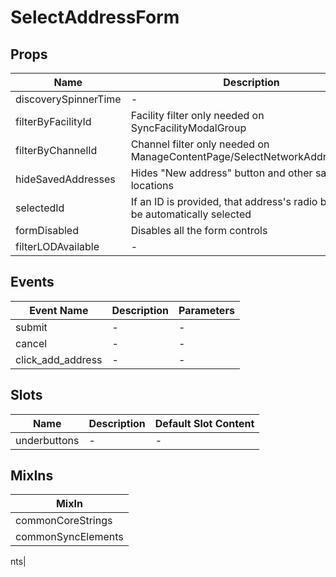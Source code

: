 # SelectAddressForm

## Props

<!-- @vuese:SelectAddressForm:props:start -->
|Name|Description|Type|Required|Default|
|---|---|---|---|---|
|discoverySpinnerTime|-|`Number`|`false`|2500|
|filterByFacilityId|Facility filter only needed on SyncFacilityModalGroup|`String`|`false`|null|
|filterByChannelId|Channel filter only needed on ManageContentPage/SelectNetworkAddressModal|`String`|`false`|null|
|hideSavedAddresses|Hides "New address" button and other saved locations|`Boolean`|`false`|false|
|selectedId|If an ID is provided, that address's radio button will be automatically selected|`String`|`false`|null|
|formDisabled|Disables all the form controls|`Boolean`|`false`|false|
|filterLODAvailable|-|`Boolean`|`false`|false|

<!-- @vuese:SelectAddressForm:props:end -->


## Events

<!-- @vuese:SelectAddressForm:events:start -->
|Event Name|Description|Parameters|
|---|---|---|
|submit|-|-|
|cancel|-|-|
|click_add_address|-|-|

<!-- @vuese:SelectAddressForm:events:end -->


## Slots

<!-- @vuese:SelectAddressForm:slots:start -->
|Name|Description|Default Slot Content|
|---|---|---|
|underbuttons|-|-|

<!-- @vuese:SelectAddressForm:slots:end -->


## MixIns

<!-- @vuese:SelectAddressForm:mixIns:start -->
|MixIn|
|---|
|commonCoreStrings|
|commonSyncElements|

<!-- @vuese:SelectAddressForm:mixIns:end -->


nts|

<!-- @vuese:SelectAddressForm:mixIns:end -->
